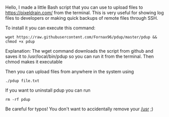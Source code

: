 Hello, I made a little Bash script that you can use to upload files to https://pixeldrain.com/ from the terminal. This is very useful for showing log files to developers or making quick backups of remote files through SSH.

To install it you can execute this command:

    wget https://raw.githubusercontent.com/Fornax96/pdup/master/pdup && chmod +x pdup

Explanation: The wget command downloads the script from github and saves it to /usr/local/bin/pdup so you can run it from the terminal. Then chmod makes it executable

Then you can upload files from anywhere in the system using

    ./pdup file.txt

If you want to uninstall pdup you can run

    rm -rf pdup

Be careful for typos! You don't want to accidentally remove your [/usr](https://github.com/MrMEEE/bumblebee-Old-and-abbandoned/issues/123) ;)
